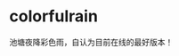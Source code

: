 # colorfulrain
池塘夜降彩色雨，自认为目前在线的最好版本！

 [1]: https://raw.githubusercontent.com/ChuckIsReady/colorfulrain/master/screenshot.jpg
